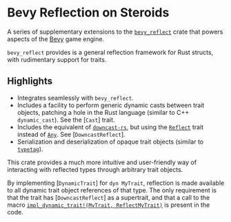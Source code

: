# Bevy Reflection on Steroids

A series of supplementary extensions to the
[`bevy_reflect`](https://docs.rs/bevy_reflect) crate that powers aspects of the
[Bevy](https://bevyengine.org/) game engine.

`bevy_reflect` provides is a general reflection framework for Rust structs, with
rudimentary support for traits.

## Highlights

- Integrates seamlessly with `bevy_reflect`.
- Includes a facility to perform generic dynamic casts between trait objects,
  patching a hole in the Rust language (similar to C++ `dynamic_cast`). See the
  [`Cast`] trait.
- Includes the equivalent of [`downcast-rs`](https://docs.rs/downcast-rs), but
  using the
  [`Reflect`](https://docs.rs/bevy_reflect/latest/bevy_reflect/trait.Reflect.html)
  trait instead of
  [`Any`](https://doc.rust-lang.org/stable/std/any/trait.Any.html). See
  [`DowncastReflect`].
- Serialization and deserialization of opaque trait objects (similar to
  [`typetag`](https://docs.rs/typetag)).

This crate provides a much more intuitive and user-friendly way of interacting
with reflected types through arbitrary trait objects.

By implementing [`DynamicTrait`] for `dyn MyTrait`, reflection is made available
to all dynamic trait object references of that type. The only requirement is
that the trait has [`DowncastReflect`] as a supertrait, and that a call to the
macro [`impl_dynamic_trait!(MyTrait, ReflectMyTrait)`](impl_dynamic_trait) is
present in the code.
